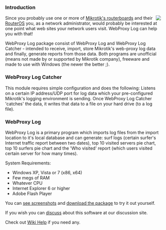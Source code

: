 ### Introduction ###

<img src='http://lh6.ggpht.com/_glRSY7BdJS4/TM5yhgvpgPI/AAAAAAAAAjo/bzyNGZoKEFU/s800/side.png' align='right' />Since you probably use one or more of [Mikrotik's routerboards](http://routerboard.com/) and their [RouterOS](http://wiki.mikrotik.com/wiki/MikroTik_RouterOS) you, as a network administrator, would probably be interested at one point what web sites your network users visit. WebProxy Log can help you with that!

WebProxy Log package consist of WebProxy Log and WebProxy Log Catcher - intended to receive, import, store Mikrotik's web-proxy log data and finally, generate reports from those data. Both programs are unofficial (means not made by or supported by Mikrotik company), freeware and made to use with Windows (the newer the better ;).

### WebProxy Log Catcher ###

This module requires simple configuration and does the following:
Listens on a certain IP address/UDP port for log data which your pre-configured Mikrotik's logging environment is sending. Once WebProxy Log Catcher 'catches' the data, it writes that data to a file on your hard drive (to a log file).

### WebProxy Log ###

WebProxy Log is a primary program which imports log files from the import location to it's local database and can generate: surf logs (certain surfer's Internet traffic report between two dates), top 10 visited servers pie chart, top 10 surfers pie chart and the 'Who visited' report (which users visited certain server for how many times).



System Requirements:
  * Windows XP, Vista or 7 (x86, x64)
  * Few megs of RAM
  * Whatever CPU
  * Internet Explorer 6 or higher
  * Adobe Flash Player

You can [see screenshots](http://code.google.com/p/webproxy-log/wiki/Screenshots) and  [download the package](http://code.google.com/p/webproxy-log/downloads/list) to try it out yourself.

If you wish you can [discuss](http://groups.google.com/group/webproxy-log) about this software at our discussion site.

Check out [Wiki Help](http://code.google.com/p/webproxy-log/wiki/Help) if you need any.